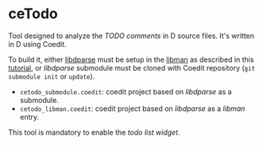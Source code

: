ceTodo
======

Tool designed to analyze the _TODO comments_ in D source files.
It's written in D using Coedit. 

To build it, either [libdparse](https://github.com/Hackerpilot/libdparse)
must be setup in the [libman](https://github.com/BBasile/Coedit/wiki#library-manager-widget) 
as described in this [tutorial](https://github.com/BBasile/Coedit/wiki#lets-build-a-static-library),
or *libdparse* submodule must be cloned with Coedit repository (`git submodule init` or `update`).

- `cetodo_submodule.coedit`: coedit project based on *libdparse* as a submodule.
- `cetodo_libman.coedit`: coedit project based on *libdparse* as a *libman* entry.

This tool is mandatory to enable the *todo list widget*.